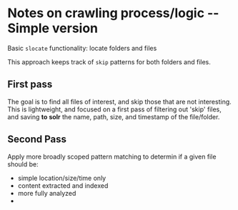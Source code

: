 # Notes on crawling process/logic -- Simple version

Basic `slocate` functionality: locate folders and files

This approach keeps track of `skip` patterns for both folders and files.

## First pass
The goal is to find all files of interest, and skip those that are not interesting.
This is lightweight, and focused on a first pass of filtering out 'skip' files, and saving **to solr** the name, path, size, and timestamp of the file/folder.


## Second Pass
Apply more broadly scoped pattern matching to determin if a given file should be:
- simple location/size/time only
- content extracted and indexed
- more fully analyzed
- 

